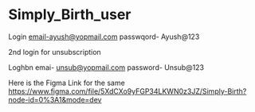 # Simply_Birth_user

Login email-ayush@yopmail.com
passwqord- Ayush@123

2nd login for unsubscription

Loghbn emai- unsub@yopmail.com
password- Unsub@123

Here is the Figma Link for the same 
https://www.figma.com/file/5XdCXo9yFGP34LKWN0z3JZ/Simply-Birth?node-id=0%3A1&mode=dev
